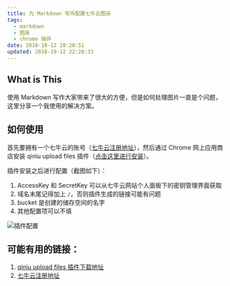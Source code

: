 ```yaml
---
title: 为 Markdown 写作配置七牛云图床
tags:
  - markdown
  - 图床
  - chrome 插件
date: 2018-10-12 20:20:51
updated: 2018-10-12 22:20:33
---
```


## What is This

使用 Markdown 写作大家带来了很大的方便，但是如何处理图片一直是个问题，这里分享一个我使用的解决方案。

## 如何使用

首先要拥有一个七牛云的账号（[七牛云注册地址](https://portal.qiniu.com/signup?code=3ln23pc0t2xci)），然后通过 Chrome 网上应用商店安装 qiniu upload files 插件（[点击这里进行安装](https://chrome.google.com/webstore/detail/qiniu-upload-files/emmfkgdgapbjphdolealbojmcmnphdcc?utm_source=chrome-ntp-icon)）。

插件安装之后进行配置（截图如下）：

1. AccessKey 和 SecretKey 可以从七牛云网站个人面板下的密钥管理界面获取
2. 域名末尾记得加上 `/`，否则插件生成的链接可能有问题
3. bucket 是创建的储存空间的名字
4. 其他配置项可以不填

![插件配置](http://qiniu.wencaizhang.com/qiniu-upload-files-config.png)


## 可能有用的链接：

1. [qiniu upload files 插件下载地址](https://chrome.google.com/webstore/detail/qiniu-upload-files/emmfkgdgapbjphdolealbojmcmnphdcc?utm_source=chrome-ntp-icon)
2. [七牛云注册地址](https://portal.qiniu.com/signup?code=3ln23pc0t2xci)
